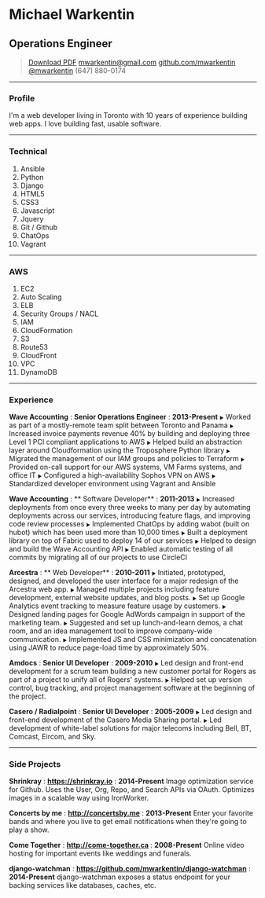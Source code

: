 # Michael Warkentin
## Operations Engineer

> [Download PDF](resume.pdf)
> [mwarkentin@gmail.com](mwarkentin@gmail.com)
> [github.com/mwarkentin](https://github.com/mwarkentin)
> [@mwarkentin](https://twitter.com/mwarkentin)
> (647) 880-0174

---

### Profile

I'm a web developer living in Toronto with 10 years of experience building web apps. I love building fast, usable software.

---

<!-- ### Skills

* **Web Development**
  Comfortable building cross-browser web apps using popular JS frameworks.

* **Interface Design**
  Experience taking features from sketches to prototypes, running usability studies, and providing polished designs.

* **Project Direction**
  Proven ability to lead and manage a wide variety of design and development projects in team and independent situations.

--- -->

### Technical

1. Ansible
1. Python
1. Django
1. HTML5
1. CSS3
1. Javascript
1. Jquery
1. Git / Github
1. ChatOps
1. Vagrant

---

### AWS

1. EC2
2. Auto Scaling
3. ELB
4. Security Groups / NACL
2. IAM
3. CloudFormation
4. S3
5. Route53
6. CloudFront
7. VPC
8. DynamoDB

---

### Experience

**Wave Accounting** : **Senior Operations Engineer** : __2013-Present__
<span style="font-size: 65%;">▶</span> Worked as part of a mostly-remote team split between Toronto and Panama
<span style="font-size: 65%;">▶</span> Increased invoice payments revenue 40% by building and deploying three Level 1 PCI compliant applications to AWS
<span style="font-size: 65%;">▶</span> Helped build an abstraction layer around Cloudformation using the Troposphere Python library
<span style="font-size: 65%;">▶</span> Migrated the management of our IAM groups and policies to Terraform
<span style="font-size: 65%;">▶</span> Provided on-call support for our AWS systems, VM Farms systems, and office IT
<span style="font-size: 65%;">▶</span> Configured a high-availability Sophos VPN on AWS
<span style="font-size: 65%;">▶</span> Standardized developer environment using Vagrant and Ansible

**Wave Accounting** : ** Software Developer** : __2011-2013__
<span style="font-size: 65%;">▶</span> Increased deployments from once every three weeks to many per day by automating deployments across our services, introducing feature flags, and improving code review processes
<span style="font-size: 65%;">▶</span> Implemented ChatOps by adding wabot (built on hubot) which has been used more than 10,000 times
<span style="font-size: 65%;">▶</span> Built a deployment library on top of Fabric used to deploy 14 of our services
<span style="font-size: 65%;">▶</span> Helped to design and build the Wave Accounting API
<span style="font-size: 65%;">▶</span> Enabled automatic testing of all commits by migrating all of our projects to use CircleCI

**Arcestra** : ** Web Developer** : __2010-2011__
<span style="font-size: 65%;">▶</span> Initiated, prototyped, designed, and developed the user interface for a major redesign of the Arcestra web app.
<span style="font-size: 65%;">▶</span> Managed multiple projects including feature development, external website updates, and blog posts.
<span style="font-size: 65%;">▶</span> Set up Google Analytics event tracking to measure feature usage by customers.
<span style="font-size: 65%;">▶</span> Designed landing pages for Google AdWords campaign in support of the marketing team.
<span style="font-size: 65%;">▶</span> Suggested and set up lunch-and-learn demos, a chat room, and an idea management tool to improve company-wide communication.
<span style="font-size: 65%;">▶</span> Implemented JS and CSS minimization and concatenation using JAWR to reduce page-load time by approximately 50%.

**Amdocs** : **Senior UI Developer** : __2009-2010__
<span style="font-size: 65%;">▶</span> Led design and front-end development for a scrum team building a new customer portal for Rogers as part of a project to unify all of Rogers' systems.
<span style="font-size: 65%;">▶</span> Helped set up version control, bug tracking, and project management software at the beginning of the project.

**Casero / Radialpoint** : **Senior UI Developer** : __2005-2009__
<span style="font-size: 65%;">▶</span> Led design and front-end development of the Casero Media Sharing portal.
<span style="font-size: 65%;">▶</span> Led development of white-label solutions for major telecoms including Bell, BT, Comcast, Eircom, and Sky.

---

### Side Projects

**Shrinkray** : **https://shrinkray.io** : __2014-Present__
Image optimization service for Github. Uses the User, Org, Repo, and Search APIs via OAuth. Optimizes images in a scalable way using IronWorker.

**Concerts by me** : **http://concertsby.me** : __2013-Present__
Enter your favorite bands and where you live to get email notifications when they're going to play a show.

**Come Together** : **http://come-together.ca** : __2008-Present__
Online video hosting for important events like weddings and funerals.

**django-watchman** : **https://github.com/mwarkentin/django-watchman** : __2014-Present__
django-watchman exposes a status endpoint for your backing services like databases, caches, etc.
